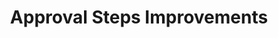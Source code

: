 ---
slug: approval-steps-improvements
version: v1.298.0
title: Approval Steps Improvements
tags: ['Flow Editor']
image: ./hide_cancel_approval_page.png
description: Improved the experience with approval steps.
features:
  [
    'You can now remove the deny button from approval page to force more complex patterns using forms with enums processed in ulterior steps.',
    'Now approval steps resume forms at any level will be displayed at the top-level, regardless of their depths.',
    'We have updated the default template and there is a new field description to add very clear instructions which support the whole range of of rich display rendering.'
  ]
docs: /docs/flows/flow_approval
---